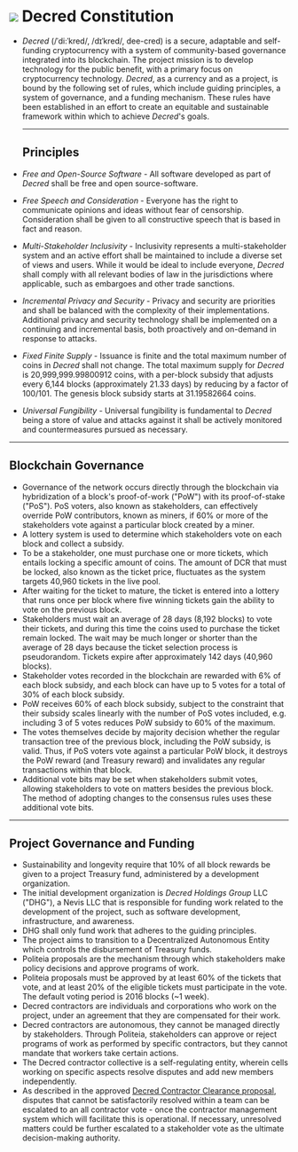 # <img class="dcr-icon" src="/img/dcr-icons/Constitution.svg" /> Decred Constitution

* *Decred* (/ˈdi:ˈkred/, /dɪˈkred/, dee-cred) is a secure, adaptable and self-funding cryptocurrency with a system of community-based governance integrated into its blockchain. The project mission is to develop technology for the public benefit, with a primary focus on cryptocurrency technology. *Decred*, as a currency and as a project, is bound by the following set of rules, which include guiding principles, a system of governance, and a funding mechanism. These rules have been established in an effort to create an equitable and sustainable framework within which to achieve *Decred*'s goals.

  ------

  ## Principles

* *Free and Open-Source Software* - All software developed as part of *Decred* shall be free and open source-software.

* *Free Speech and Consideration* - Everyone has the right to communicate opinions and ideas without fear of censorship. Consideration shall be given to all constructive speech that is based in fact and reason.

* *Multi-Stakeholder Inclusivity* - Inclusivity represents a multi-stakeholder system and an active effort shall be maintained to include a diverse set of views and users. While it would be ideal to include everyone, *Decred* shall comply with all relevant bodies of law in the jurisdictions where applicable, such as embargoes and other trade sanctions.

* *Incremental Privacy and Security* - Privacy and security are priorities and shall be balanced with the complexity of their implementations. Additional privacy and security technology shall be implemented on a continuing and incremental basis, both proactively and on-demand in response to attacks.

* *Fixed Finite Supply* - Issuance is finite and the total maximum number of coins in *Decred* shall not change. The total maximum supply for *Decred* is 20,999,999.99800912 coins, with a per-block subsidy that adjusts every 6,144 blocks (approximately 21.33 days) by reducing by a factor of 100/101. The genesis block subsidy starts at 31.19582664 coins.

* *Universal Fungibility* - Universal fungibility is fundamental to *Decred* being a store of value and attacks against it shall be actively monitored and countermeasures pursued as necessary.

------

## Blockchain Governance

- Governance of the network occurs directly through the blockchain via hybridization of a block's proof-of-work ("PoW") with its proof-of-stake ("PoS"). PoS voters, also known as stakeholders, can effectively override PoW contributors, known as miners, if 60% or more of the stakeholders vote against a particular block created by a miner.
- A lottery system is used to determine which stakeholders vote on each block and collect a subsidy.
- To be a stakeholder, one must purchase one or more tickets, which entails locking a specific amount of coins. The amount of DCR that must be locked, also known as the ticket price, fluctuates as the system targets 40,960 tickets in the live pool.
- After waiting for the ticket to mature, the ticket is entered into a lottery that runs once per block where five winning tickets gain the ability to vote on the previous block.
- Stakeholders must wait an average of 28 days (8,192 blocks) to vote their tickets, and during this time the coins used to purchase the ticket remain locked. The wait may be much longer or shorter than the average of 28 days because the ticket selection process is pseudorandom. Tickets expire after approximately 142 days (40,960 blocks).
- Stakeholder votes recorded in the blockchain are rewarded with 6% of each block subsidy, and each block can have up to 5 votes for a total of 30% of each block subsidy.
- PoW receives 60% of each block subsidy, subject to the constraint that their subsidy scales linearly with the number of PoS votes included, e.g. including 3 of 5 votes reduces PoW subsidy to 60% of the maximum.
- The votes themselves decide by majority decision whether the regular transaction tree of the previous block, including the PoW subsidy, is valid. Thus, if PoS voters vote against a particular PoW block, it destroys the PoW reward (and Treasury reward) and invalidates any regular transactions within that block.
- Additional vote bits may be set when stakeholders submit votes, allowing stakeholders to vote on matters besides the previous block. The method of adopting changes to the consensus rules uses these additional vote bits.

------

## Project Governance and Funding

* Sustainability and longevity require that 10% of all block rewards be given to a project Treasury fund, administered by a development organization.
* The initial development organization is *Decred Holdings Group* LLC ("DHG"), a Nevis LLC that is responsible for funding work related to the development of the project, such as software development, infrastructure, and awareness.
* DHG shall only fund work that adheres to the guiding principles.
* The project aims to transition to a Decentralized Autonomous Entity which controls the disbursement of Treasury funds.
* Politeia proposals are the mechanism through which stakeholders make policy decisions and approve programs of work. 
* Politeia proposals must be approved by at least 60% of the tickets that vote, and at least 20% of the eligible tickets must participate in the vote. The default voting period is 2016 blocks (~1 week).
* Decred contractors are individuals and corporations who work on the project, under an agreement that they are compensated for their work. 
* Decred contractors are autonomous, they cannot be managed directly by stakeholders. Through Politeia, stakeholders can approve or reject programs of work as performed by specific contractors, but they cannot mandate that workers take certain actions. 
* The Decred contractor collective is a self-regulating entity, wherein cells working on specific aspects resolve disputes and add new members independently.
* As described in the approved [Decred Contractor Clearance proposal](https://proposals.decred.org/proposals/fa38a3593d9a3f6cb2478a24c25114f5097c572f6dadf24c78bb521ed10992a4), disputes that cannot be satisfactorily resolved within a team can be escalated to an all contractor vote - once the contractor management system which will facilitate this is operational. If necessary, unresolved matters could be further escalated to a stakeholder vote as the ultimate decision-making authority. 
